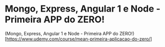 ﻿# Mongo, Express, Angular 1 e Node - Primeira APP do ZERO!
 (Mongo, Express, Angular 1 e Node - Primeira APP do ZERO!)[https://www.udemy.com/course/mean-primeira-aplicacao-do-zero/]
